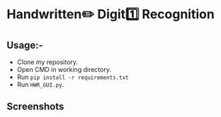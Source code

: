 # Handwritten✏️ Digit1️⃣ Recognition

## Usage:-

- Clone my repository.
- Open CMD in working directory.
- Run `pip install -r requirements.txt`
- Run `HWR_GUI.py`.

## Screenshots

